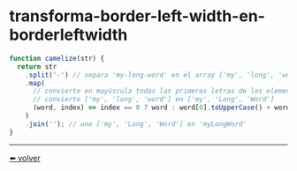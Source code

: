 # transforma-border-left-width-en-borderleftwidth

````js
function camelize(str) {
  return str
    .split('-') // separa 'my-long-word' en el array ['my', 'long', 'word']
    .map(
      // convierte en mayúscula todas las primeras letras de los elementos del array excepto por el primero
      // convierte ['my', 'long', 'word'] en ['my', 'Long', 'Word']
      (word, index) => index == 0 ? word : word[0].toUpperCase() + word.slice(1)
    )
    .join(''); // une ['my', 'Long', 'Word'] en 'myLongWord'
}
````

---
[⬅️ volver](https://github.com/VictorHugoAguilar/javascript-interview-questions-explained/blob/main/theory/data-types/array-methods/readme.md#transforma-border-left-width-en-borderleftwidth)

